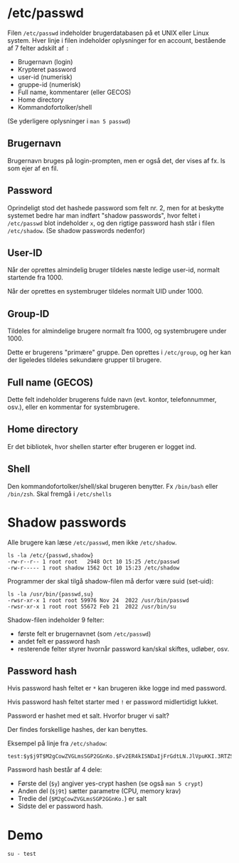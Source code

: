 # /etc/passwd

Filen `/etc/passwd` indeholder brugerdatabasen på et UNIX eller Linux system. Hver linje i filen indeholder oplysninger for en account, bestående af 7 felter adskilt af `:`

- Brugernavn (login)
- Krypteret password
- user-id (numerisk)
- gruppe-id (numerisk)
- Full name, kommentarer (eller GECOS)
- Home directory
- Kommandofortolker/shell

(Se yderligere oplysninger i `man 5 passwd`)


## Brugernavn

Brugernavn bruges på login-prompten, men er også det, der vises af fx. ls
som ejer af en fil.

## Password

Oprindeligt stod det hashede password som felt nr. 2, men for at beskytte
systemet bedre har man indført "shadow passwords", hvor feltet i `/etc/passwd` blot indeholder `x`, og den rigtige password hash står i filen `/etc/shadow`. (Se shadow passwords nedenfor)

## User-ID

Når der oprettes almindelig bruger tildeles næste ledige user-id, normalt startende fra 1000.

Når der oprettes en systembruger tildeles normalt UID under 1000.

## Group-ID

Tildeles for almindelige brugere normalt fra 1000, og systembrugere under 1000.

Dette er brugerens "primære" gruppe. Den oprettes i `/etc/group`, og her kan der ligeledes tildeles sekundære grupper til brugere.

## Full name (GECOS)

Dette felt indeholder brugerens fulde navn (evt. kontor, telefonnummer, osv.), eller en kommentar for systembrugere.

## Home directory

Er det bibliotek, hvor shellen starter efter brugeren er logget ind.

## Shell

Den kommandofortolker/shell/skal brugeren benytter. Fx `/bin/bash` eller `/bin/zsh`.
Skal fremgå i `/etc/shells`



# Shadow passwords

Alle brugere kan læse `/etc/passwd`, men ikke `/etc/shadow`.

```
ls -la /etc/{passwd,shadow}
-rw-r--r-- 1 root root   2948 Oct 10 15:25 /etc/passwd
-rw-r----- 1 root shadow 1562 Oct 10 15:23 /etc/shadow
```


Programmer der skal tilgå shadow-filen må derfor være suid (set-uid):
```
ls -la /usr/bin/{passwd,su}
-rwsr-xr-x 1 root root 59976 Nov 24  2022 /usr/bin/passwd
-rwsr-xr-x 1 root root 55672 Feb 21  2022 /usr/bin/su
```

Shadow-filen indeholder 9 felter:

- første felt er brugernavnet (som `/etc/passwd`)
- andet felt er password hash
- resterende felter styrer hvornår password kan/skal skiftes, udløber, osv.

## Password hash

Hvis password hash feltet er `*` kan brugeren ikke logge ind med password.

Hvis password hash feltet starter med `!` er password midlertidigt lukket.

Password er hashet med et salt. Hvorfor bruger vi salt?

Der findes forskellige hashes, der kan benyttes.

Eksempel på linje fra `/etc/shadow`:

```
test:$y$j9T$M2gCowZVGLmsSGP2GGnKo.$Fv2ER4kISNDaIjFrGdtLN.JlVpuKKI.3RTZSDHGfhtA:19640:0:99999:7:::
```

Password hash består af 4 dele:

- Første del (`$y`) angiver yes-crypt hashen (se også `man 5 crypt`)
- Anden del (`$j9t`) sætter parametre (CPU, memory krav)
- Tredie del (`$M2gCowZVGLmsSGP2GGnKo.`) er salt
- Sidste del er password hash.

# Demo

```
su - test
```



